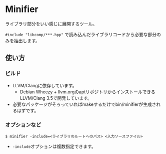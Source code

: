 Minifier
====

ライブラリ部分をいい感じに展開するツール。

```#include "libcomp/***.hpp"``` で読み込んだライブラリコードから必要な部分のみを抽出します。

## 使い方
### ビルド
- LLVM/Clangに依存しています。
  - Debian Wheezy + llvm.orgのaptリポジトリからインストールできるLLVM/Clang 3.5で開発しています。
- 必要なパッケージがそろっていればmakeするだけでbin/minifierが生成されるはずです。

### オプションなど
    $ minifier -include=<ライブラリのルートへのパス> <入力ソースファイル>
- ```-include```オプションは複数指定できます。
